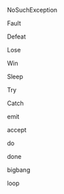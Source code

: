 NoSuchException 

Fault

Defeat

Lose

Win

Sleep

Try

Catch

emit

accept

do

done

bigbang

loop